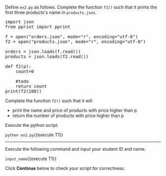 Define `ex2.py` as follows. Complete the function `f1()` such that it prints the first three products's name in `products.json`.

<pre class="file" data-filename="ex2.py" data-target="replace">
import json
from pprint import pprint 

f = open("orders.json", mode="r", encoding="utf-8")
f2 = open("products.json", mode="r", encoding="utf-8")

orders = json.loads(f.read())
products = json.loads(f2.read())

def f2(p):
    count=0
    
	#todo
    return count
print(f2(100))
</pre>

Complete the function `f2()` such that it will

* print the name and price of products with price higher than p
* return the number of products with price higher than p

Execute the python script.

`python ex2.py`{{execute T1}}


- - -

Execute the following command and input your student ID and name.

`input_name`{{execute T1}}

Click **Continue** below to check your script for correctness.


